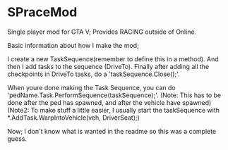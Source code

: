 # SPraceMod
Single player mod for GTA V; Provides RACING outside of Online.

Basic information about how I make the mod;

I create a new TaskSequence(remember to define this in a method). 
And then I add tasks to the sequence (DriveTo).
Finally after adding all the checkpoints in DriveTo tasks, do a 'taskSequence.Close();'.

When youre done making the Task Sequence, you can do 'pedName.Task.PerformSequence(taskSequence);'.
(Note: This has to be done after the ped has spawned, and after the vehicle have spawned) 
(Note2: To make stuff a little easier, I usually start the taskSequence with *.AddTask.WarpIntoVehicle(veh, DriverSeat);)

Now; I don't know what is wanted in the readme so this was a complete guess.
